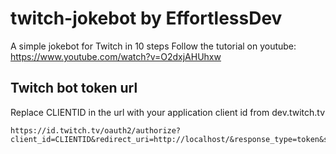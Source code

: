 # twitch-jokebot by EffortlessDev
A simple jokebot for Twitch in 10 steps
Follow the tutorial on youtube: https://www.youtube.com/watch?v=O2dxjAHUhxw

## Twitch bot token url
Replace CLIENTID in the url with your application client id from dev.twitch.tv
```
https://id.twitch.tv/oauth2/authorize?client_id=CLIENTID&redirect_uri=http://localhost/&response_type=token&scope=chat:read+chat:edit
```

